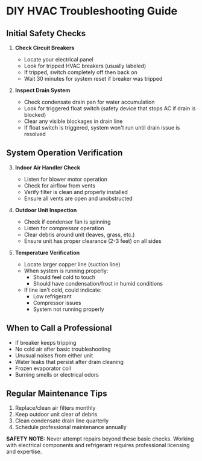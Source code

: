 # DIY HVAC Troubleshooting Guide

## Initial Safety Checks
1. **Check Circuit Breakers**
   - Locate your electrical panel
   - Look for tripped HVAC breakers (usually labeled)
   - If tripped, switch completely off then back on
   - Wait 30 minutes for system reset if breaker was tripped

2. **Inspect Drain System**
   - Check condensate drain pan for water accumulation
   - Look for triggered float switch (safety device that stops AC if drain is blocked)
   - Clear any visible blockages in drain line
   - If float switch is triggered, system won't run until drain issue is resolved

## System Operation Verification

3. **Indoor Air Handler Check**
   - Listen for blower motor operation
   - Check for airflow from vents
   - Verify filter is clean and properly installed
   - Ensure all vents are open and unobstructed

4. **Outdoor Unit Inspection**
   - Check if condenser fan is spinning
   - Listen for compressor operation
   - Clear debris around unit (leaves, grass, etc.)
   - Ensure unit has proper clearance (2-3 feet) on all sides

5. **Temperature Verification**
   - Locate larger copper line (suction line)
   - When system is running properly:
     * Should feel cold to touch
     * Should have condensation/frost in humid conditions
   - If line isn't cold, could indicate:
     * Low refrigerant
     * Compressor issues
     * System not running properly

## When to Call a Professional
- If breaker keeps tripping
- No cold air after basic troubleshooting
- Unusual noises from either unit
- Water leaks that persist after drain cleaning
- Frozen evaporator coil
- Burning smells or electrical odors

## Regular Maintenance Tips
1. Replace/clean air filters monthly
2. Keep outdoor unit clear of debris
3. Clean condensate drain line quarterly
4. Schedule professional maintenance annually

**SAFETY NOTE:** Never attempt repairs beyond these basic checks. Working with electrical components and refrigerant requires professional licensing and expertise.
